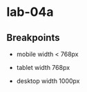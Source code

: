 # lab-04a

## Breakpoints

  - mobile width < 768px

  - tablet width 768px

  - desktop width 1000px